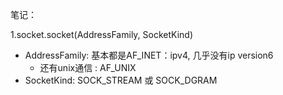 笔记：

1.socket.socket(AddressFamily, SocketKind)  
- AddressFamily: 基本都是AF_INET：ipv4, 几乎没有ip version6 
    - 还有unix通信 : AF_UNIX
- SocketKind: SOCK_STREAM 或 SOCK_DGRAM

